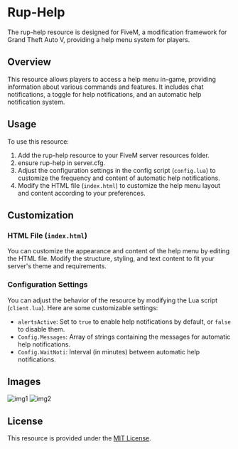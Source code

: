 # Rup-Help

The rup-help resource is designed for FiveM, a modification framework for Grand Theft Auto V, providing a help menu system for players.

## Overview

This resource allows players to access a help menu in-game, providing information about various commands and features. It includes chat notifications, a toggle for help notifications, and an automatic help notification system.

## Usage

To use this resource:

1. Add the rup-help resource to your FiveM server resources folder.
2. ensure rup-help in server.cfg.
3. Adjust the configuration settings in the config script (`config.lua`) to customize the frequency and content of automatic help notifications.
4. Modify the HTML file (`index.html`) to customize the help menu layout and content according to your preferences.

## Customization

### HTML File (`index.html`)

You can customize the appearance and content of the help menu by editing the HTML file. Modify the structure, styling, and text content to fit your server's theme and requirements.

### Configuration Settings

You can adjust the behavior of the resource by modifying the Lua script (`client.lua`). Here are some customizable settings:

- `alertsActive`: Set to `true` to enable help notifications by default, or `false` to disable them.
- `Config.Messages`: Array of strings containing the messages for automatic help notifications.
- `Config.WaitNoti`: Interval (in minutes) between automatic help notifications.

## Images

![img1](https://media.discordapp.net/attachments/1043860724419670026/1241702132122390579/image.png?ex=664b28ba&is=6649d73a&hm=d895d28f848321f1ca518960246b0e1a8d58fd25a87aea9f47f661ce396d56e5&=&format=webp&quality=lossless&width=810&height=455)
![img2](https://media.discordapp.net/attachments/1043860724419670026/1241702077458026536/image.png?ex=664b28ac&is=6649d72c&hm=3f509b8bffdf193630ce66d4a5405ca57e2cb1d41e58ac50605f6d8a287d12c1&=&format=webp&quality=lossless)

## License

This resource is provided under the [MIT License](LICENSE).
